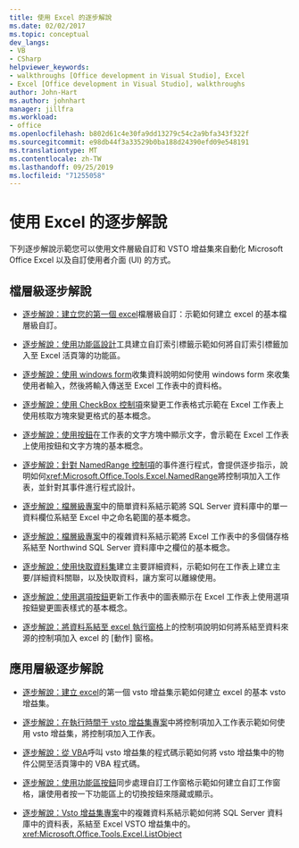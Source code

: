 ```yaml
---
title: 使用 Excel 的逐步解說
ms.date: 02/02/2017
ms.topic: conceptual
dev_langs:
- VB
- CSharp
helpviewer_keywords:
- walkthroughs [Office development in Visual Studio], Excel
- Excel [Office development in Visual Studio], walkthroughs
author: John-Hart
ms.author: johnhart
manager: jillfra
ms.workload:
- office
ms.openlocfilehash: b802d61c4e30fa9dd13279c54c2a9bfa343f322f
ms.sourcegitcommit: e98db44f3a33529b0ba188d24390efd09e548191
ms.translationtype: MT
ms.contentlocale: zh-TW
ms.lasthandoff: 09/25/2019
ms.locfileid: "71255058"
---
```

# <a name="walkthroughs-using-excel"></a>使用 Excel 的逐步解說
  下列逐步解說示範您可以使用文件層級自訂和 VSTO 增益集來自動化 Microsoft Office Excel 以及自訂使用者介面 (UI) 的方式。

## <a name="document-level-walkthroughs"></a>檔層級逐步解說
- [逐步解說：建立您的第一個 excel](../vsto/walkthrough-creating-your-first-document-level-customization-for-excel.md)檔層級自訂：示範如何建立 excel 的基本檔層級自訂。

- [逐步解說：使用功能區設計](../vsto/walkthrough-creating-a-custom-tab-by-using-the-ribbon-designer.md)工具建立自訂索引標籤示範如何將自訂索引標籤加入至 Excel 活頁簿的功能區。

- [逐步解說：使用 windows form](../vsto/walkthrough-collecting-data-using-a-windows-form.md)收集資料說明如何使用 windows form 來收集使用者輸入，然後將輸入傳送至 Excel 工作表中的資料格。

- [逐步解說：使用 CheckBox 控制項](../vsto/walkthrough-changing-worksheet-formatting-using-checkbox-controls.md)來變更工作表格式示範在 Excel 工作表上使用核取方塊來變更格式的基本概念。

- [逐步解說：使用按鈕](../vsto/walkthrough-displaying-text-in-a-text-box-in-a-worksheet-using-a-button.md)在工作表的文字方塊中顯示文字，會示範在 Excel 工作表上使用按鈕和文字方塊的基本概念。

- [逐步解說：針對 NamedRange 控制項](../vsto/walkthrough-programming-against-events-of-a-namedrange-control.md)的事件進行程式，會提供逐步指示，說明如何<xref:Microsoft.Office.Tools.Excel.NamedRange>將控制項加入工作表，並針對其事件進行程式設計。

- [逐步解說：檔層級專案](../vsto/walkthrough-simple-data-binding-in-a-document-level-project.md)中的簡單資料系結示範將 SQL Server 資料庫中的單一資料欄位系結至 Excel 中之命名範圍的基本概念。

- [逐步解說：檔層級專案](../vsto/walkthrough-complex-data-binding-in-a-document-level-project.md)中的複雜資料系結示範將 Excel 工作表中的多個儲存格系結至 Northwind SQL Server 資料庫中之欄位的基本概念。

- [逐步解說：使用快取資料集](../vsto/walkthrough-creating-a-master-detail-relation-using-a-cached-dataset.md)建立主要詳細資料，示範如何在工作表上建立主要/詳細資料關聯，以及快取資料，讓方案可以離線使用。

- [逐步解說：使用選項按鈕](../vsto/walkthrough-updating-a-chart-in-a-worksheet-using-radio-buttons.md)更新工作表中的圖表顯示在 Excel 工作表上使用選項按鈕變更圖表樣式的基本概念。

- [逐步解說：將資料系結至 excel 執行窗格](../vsto/walkthrough-binding-data-to-controls-on-an-excel-actions-pane.md)上的控制項說明如何將系結至資料來源的控制項加入 excel 的 [動作] 窗格。

## <a name="application-level-walkthroughs"></a>應用層級逐步解說
- [逐步解說：建立 excel](../vsto/walkthrough-creating-your-first-vsto-add-in-for-excel.md)的第一個 vsto 增益集示範如何建立 excel 的基本 vsto 增益集。

- [逐步解說：在執行時間于 vsto 增益集專案](../vsto/walkthrough-adding-controls-to-a-worksheet-at-run-time-in-vsto-add-in-project.md)中將控制項加入工作表示範如何使用 vsto 增益集，將控制項加入工作表。

- [逐步解說：從 VBA](../vsto/walkthrough-calling-code-in-a-vsto-add-in-from-vba.md)呼叫 vsto 增益集的程式碼示範如何將 vsto 增益集中的物件公開至活頁簿中的 VBA 程式碼。

- [逐步解說：使用功能區按鈕](../vsto/walkthrough-synchronizing-a-custom-task-pane-with-a-ribbon-button.md)同步處理自訂工作窗格示範如何建立自訂工作窗格，讓使用者按一下功能區上的切換按鈕來隱藏或顯示。

- [逐步解說：Vsto 增益集專案](../vsto/walkthrough-complex-data-binding-in-vsto-add-in-project.md)中的複雜資料系結示範如何將 SQL Server 資料庫中的資料表，系結至 Excel VSTO 增益集中的。 <xref:Microsoft.Office.Tools.Excel.ListObject>
